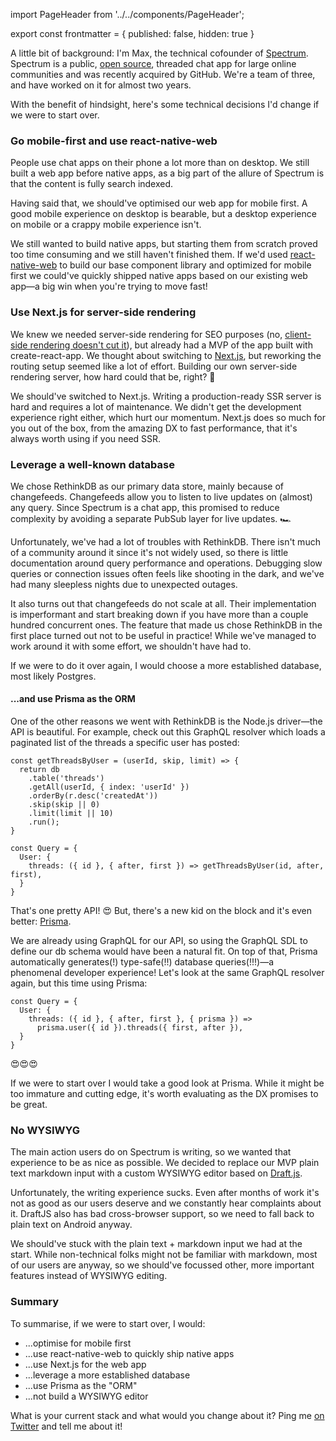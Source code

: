 import PageHeader from '../../components/PageHeader';

<PageHeader title="CTO Regrets: What I'd Do Differently" />

export const frontmatter = {
  published: false,
  hidden: true
}

A little bit of background: I'm Max, the technical cofounder of [Spectrum](https://spectrum.chat). Spectrum is a public, [open source](https://github.com/withspectrum/spectrum), threaded chat app for large online communities and was recently acquired by GitHub. We're a team of three, and have worked on it for almost two years.

With the benefit of hindsight, here's some technical decisions I'd change if we were to start over.

### Go mobile-first and use react-native-web

People use chat apps on their phone a lot more than on desktop. We still built a web app before native apps, as a big part of the allure of Spectrum is that the content is fully search indexed.

Having said that, we should've optimised our web app for mobile first. A good mobile experience on desktop is bearable, but a desktop experience on mobile or a crappy mobile experience isn't.

We still wanted to build native apps, but starting them from scratch proved too time consuming and we still haven't finished them. If we'd used [react-native-web](https://github.com/necolas/react-native-web) to build our base component library and optimized for mobile first we could've quickly shipped native apps based on our existing web app—a big win when you're trying to move fast!

### Use Next.js for server-side rendering

We knew we needed server-side rendering for SEO purposes (no, [client-side rendering doesn't cut it](https://twitter.com/mxstbr/status/985188986414161921)), but already had a MVP of the app built with create-react-app. We thought about switching to [Next.js](https://nextjs.org), but reworking the routing setup seemed like a lot of effort. Building our own server-side rendering server, how hard could that be, right? 🤔

We should've switched to Next.js. Writing a production-ready SSR server is hard and requires a lot of maintenance. We didn't get the development experience right either, which hurt our momentum. Next.js does so much for you out of the box, from the amazing DX to fast performance, that it's always worth using if you need SSR.

### Leverage a well-known database

We chose RethinkDB as our primary data store, mainly because of changefeeds. Changefeeds allow you to listen to live updates on (almost) any query. Since Spectrum is a chat app, this promised to reduce complexity by avoiding a separate PubSub layer for live updates. 🏎

Unfortunately, we've had a lot of troubles with RethinkDB. There isn't much of a community around it since it's not widely used, so there is little documentation around query performance and operations. Debugging slow queries or connection issues often feels like shooting in the dark, and we've had many sleepless nights due to unexpected outages.

It also turns out that changefeeds do not scale at all. Their implementation is imperformant and start breaking down if you have more than a couple hundred concurrent ones. The feature that made us chose RethinkDB in the first place turned out not to be useful in practice! While we've managed to work around it with some effort, we shouldn't have had to.

If we were to do it over again, I would choose a more established database, most likely Postgres.

#### ...and use Prisma as the ORM

One of the other reasons we went with RethinkDB is the Node.js driver—the API is beautiful. For example, check out this GraphQL resolver which loads a paginated list of the threads a specific user has posted:

```JS
const getThreadsByUser = (userId, skip, limit) => {
  return db
    .table('threads')
    .getAll(userId, { index: 'userId' })
    .orderBy(r.desc('createdAt'))
    .skip(skip || 0)
    .limit(limit || 10)
    .run();
}

const Query = {
  User: {
    threads: ({ id }, { after, first }) => getThreadsByUser(id, after, first),
  }
}
```

That's one pretty API! 😍 But, there's a new kid on the block and it's even better: [Prisma](https://prisma.io).

We are already using GraphQL for our API, so using the GraphQL SDL to define our db schema would have been a natural fit. On top of that, Prisma automatically generates(!) type-safe(!!) database queries(!!!)—a phenomenal developer experience! Let's look at the same GraphQL resolver again, but this time using Prisma:

```JS
const Query = {
  User: {
    threads: ({ id }, { after, first }, { prisma }) => 
      prisma.user({ id }).threads({ first, after }),
  }
}
```

😍😍😍

If we were to start over I would take a good look at Prisma. While it might be too immature and cutting edge, it's worth evaluating as the DX promises to be great.

### No WYSIWYG

The main action users do on Spectrum is writing, so we wanted that experience to be as nice as possible. We decided to replace our MVP plain text markdown input with a custom WYSIWYG editor based on [Draft.js](https://draft-js.org).

Unfortunately, the writing experience sucks. Even after months of work it's not as good as our users deserve and we constantly hear complaints about it. DraftJS also has bad cross-browser support, so we need to fall back to plain text on Android anyway.

We should've stuck with the plain text + markdown input we had at the start. While non-technical folks might not be familiar with markdown, most of our users are anyway, so we should've focussed other, more important features instead of WYSIWYG editing.

### Summary

To summarise, if we were to start over, I would:

- ...optimise for mobile first
- ...use react-native-web to quickly ship native apps
- ...use Next.js for the web app
- ...leverage a more established database
- ...use Prisma as the "ORM"
- ...not build a WYSIWYG editor

What is your current stack and what would you change about it? Ping me [on Twitter](https://twitter.com/mxstbr) and tell me about it!